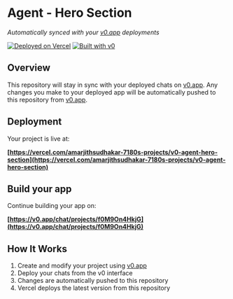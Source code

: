 # Agent - Hero Section

*Automatically synced with your [v0.app](https://v0.app) deployments*

[![Deployed on Vercel](https://img.shields.io/badge/Deployed%20on-Vercel-black?style=for-the-badge&logo=vercel)](https://vercel.com/amarjithsudhakar-7180s-projects/v0-agent-hero-section)
[![Built with v0](https://img.shields.io/badge/Built%20with-v0.app-black?style=for-the-badge)](https://v0.app/chat/projects/f0M9On4HkjG)

## Overview

This repository will stay in sync with your deployed chats on [v0.app](https://v0.app).
Any changes you make to your deployed app will be automatically pushed to this repository from [v0.app](https://v0.app).

## Deployment

Your project is live at:

**[https://vercel.com/amarjithsudhakar-7180s-projects/v0-agent-hero-section](https://vercel.com/amarjithsudhakar-7180s-projects/v0-agent-hero-section)**

## Build your app

Continue building your app on:

**[https://v0.app/chat/projects/f0M9On4HkjG](https://v0.app/chat/projects/f0M9On4HkjG)**

## How It Works

1. Create and modify your project using [v0.app](https://v0.app)
2. Deploy your chats from the v0 interface
3. Changes are automatically pushed to this repository
4. Vercel deploys the latest version from this repository
